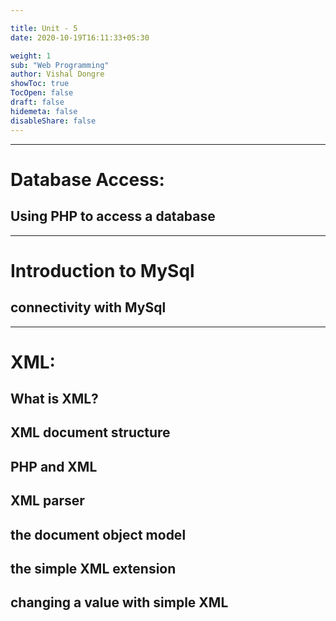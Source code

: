 ```yaml
---

title: Unit - 5
date: 2020-10-19T16:11:33+05:30

weight: 1
sub: "Web Programming"
author: Vishal Dongre
showToc: true
TocOpen: false
draft: false
hidemeta: false
disableShare: false
---
```



 
---

# Database Access:
## Using PHP to access a database

---

# Introduction to MySql
## connectivity with MySql


---

# XML: 
## What is XML? 
## XML document structure
## PHP and XML
## XML parser
## the document object model
## the simple XML extension
## changing a value with simple XML

